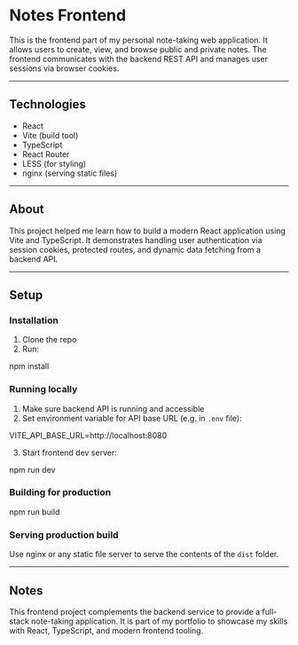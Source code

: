 # Notes Frontend

This is the frontend part of my personal note-taking web application. It allows users to create, view, and browse public and private notes. The frontend communicates with the backend REST API and manages user sessions via browser cookies.

---

## Technologies

- React  
- Vite (build tool)  
- TypeScript  
- React Router  
- LESS (for styling)  
- nginx (serving static files)

---

## About

This project helped me learn how to build a modern React application using Vite and TypeScript. It demonstrates handling user authentication via session cookies, protected routes, and dynamic data fetching from a backend API.

---

## Setup

### Installation

1. Clone the repo  
2. Run:

npm install

### Running locally

1. Make sure backend API is running and accessible  
2. Set environment variable for API base URL (e.g. in `.env` file):

VITE_API_BASE_URL=http://localhost:8080

3. Start frontend dev server:

npm run dev

### Building for production

npm run build

### Serving production build

Use nginx or any static file server to serve the contents of the `dist` folder.

---

## Notes

This frontend project complements the backend service to provide a full-stack note-taking application. It is part of my portfolio to showcase my skills with React, TypeScript, and modern frontend tooling.
